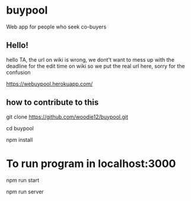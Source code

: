 # buypool
Web app for people who seek co-buyers

## Hello!
hello TA, the url on wiki is wrong, we dont't want to mess up with the deadline for the edit time on wiki so we put the real url here, sorry for the confusion

https://webuypool.herokuapp.com/

## how to contribute to this 

git clone https://github.com/woodie12/buypool.git

cd buypool

npm install

# To run program in localhost:3000

npm run start

npm run server

